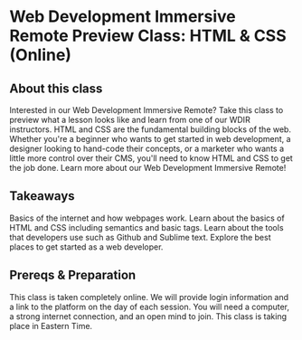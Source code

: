 # Web Development Immersive Remote Preview Class: HTML & CSS (Online) 

## About this class

Interested in our Web Development Immersive Remote? Take this class to preview what a lesson looks like and learn from one of our WDIR instructors.
HTML and CSS are the fundamental building blocks of the web. Whether you're a beginner who wants to get started in web development, a designer looking to hand-code their concepts, or a marketer who wants a little more control over their CMS, you'll need to know HTML and CSS to get the job done.
Learn more about our Web Development Immersive Remote!

## Takeaways

Basics of the internet and how webpages work.
Learn about the basics of HTML and CSS including semantics and basic tags.
Learn about the tools that developers use such as Github and Sublime text.
Explore the best places to get started as a web developer.

## Prereqs & Preparation

This class is taken completely online.
We will provide login information and a link to the platform on the day of each session.
You will need a computer, a strong internet connection, and an open mind to join.
This class is taking place in Eastern Time.
